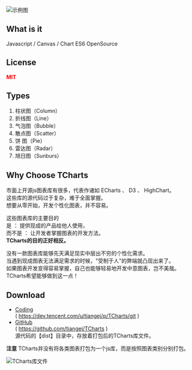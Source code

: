 ![示例图](https://www.tcharts.tech/images/examples.png)



## What is it
Javascript / Canvas / Chart
ES6
OpenSource


## License
**<label style="color:red">MIT</label>**



## Types ##
1. 柱状图（Column）
2. 折线图（Line）
3. 气泡图（Bubble）
4. 散点图（Scatter）
5. 饼  图（Pie）
6. 雷达图（Radar）
7. 旭日图（Sunburs）





## Why Choose TCharts ##
市面上开源js图表库有很多，代表作诸如 ECharts 、 D3 、 HighChart。  
这些库的源代码过于复杂，难于全面掌握。  
想要从零开始，开发个性化图表，并不容易。

这些图表库的主要目的  
是 ： 提供现成的产品给他人使用，  
而不是 ： 让开发者掌握图表的开发方法。  
**TCharts的目的正好相反。**

没有一款图表库能够先天满足现实中层出不穷的个性化需求。  
当遇到现成图表无法满足需求的时候，"受制于人"的弊端就凸现出来了。  
如果图表开发变得容易掌握，自己也能够轻易地开发中意图表，岂不美哉。  
TCharts希望能够做到这一点！  






## Download ##
- [Coding](https://dev.tencent.com/u/tiangej/p/TCharts/git)  
( https://dev.tencent.com/u/tiangej/p/TCharts/git )
- [GitHub](https://github.com/tiangej/TCharts)   
( https://github.com/tiangej/TCharts )  
源代码的【dist】目录中，存放着打包后的TCharts库文件。

**注意**
TCharts并没有将各类图表打包为一个js库，而是按照图表类别分别打包。

![TCharts库文件](https://www.tcharts.tech/images/TChartsLibrary.png)
